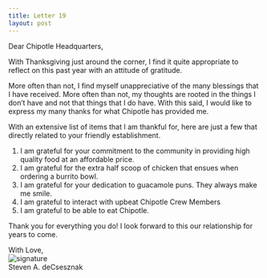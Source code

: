 ```yaml
---
title: Letter 19
layout: post
---
```


Dear Chipotle Headquarters, 

With Thanksgiving just around the corner, I find it quite appropriate to reflect on this past year with an attitude of gratitude.  

More often than not, I find myself unappreciative of the many blessings that I have received.  More often than not, my thoughts are rooted in the things I don’t have and not that things that I do have.  With this said, I would like to express my many thanks for what Chipotle has provided me. 

With an extensive list of items that I am thankful for, here are just a few that directly related to your friendly establishment.

1.	 I am grateful for your commitment to the community in providing high quality food at an affordable price.
2.	 I am grateful for the extra half scoop of chicken that ensues when ordering a burrito bowl. 
3.	 I am grateful for your dedication to guacamole puns.  They always make me smile.
4.	 I am grateful to interact with upbeat Chipotle Crew Members 
5.	 I am grateful to be able to eat Chipotle. 

Thank you for everything you do!  I look forward to this our relationship for years to come.

With Love,<br>
![signature](https://fontmeme.com/permalink/200925/c101f6549bbb85c94b3d8b47e8b8e244.png)<br>
Steven A. deCsesznak